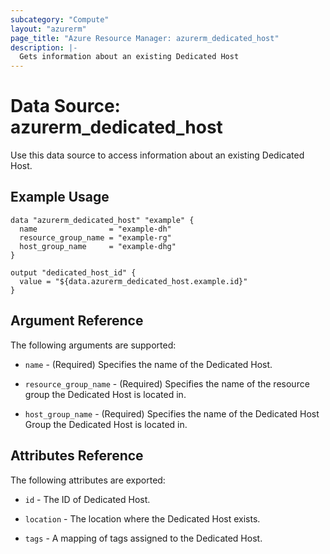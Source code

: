 ```yaml
---
subcategory: "Compute"
layout: "azurerm"
page_title: "Azure Resource Manager: azurerm_dedicated_host"
description: |-
  Gets information about an existing Dedicated Host
---
```


# Data Source: azurerm_dedicated_host

Use this data source to access information about an existing Dedicated Host.

## Example Usage

```hcl
data "azurerm_dedicated_host" "example" {
  name                = "example-dh"
  resource_group_name = "example-rg"
  host_group_name     = "example-dhg"
}

output "dedicated_host_id" {
  value = "${data.azurerm_dedicated_host.example.id}"
}
```

## Argument Reference

The following arguments are supported:

* `name` - (Required) Specifies the name of the Dedicated Host.

* `resource_group_name` - (Required) Specifies the name of the resource group the Dedicated Host is located in.

* `host_group_name` - (Required) Specifies the name of the Dedicated Host Group the Dedicated Host is located in.

## Attributes Reference

The following attributes are exported:

* `id` - The ID of Dedicated Host.

* `location` - The location where the Dedicated Host exists.

* `tags` - A mapping of tags assigned to the Dedicated Host.

